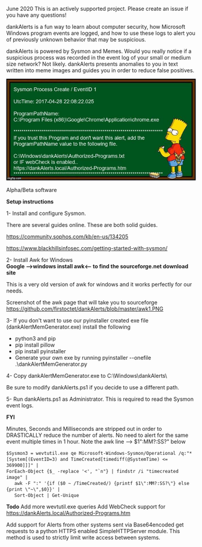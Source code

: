 June 2020
This is an actively supported project.  Please create an issue if you have any questions!

dankAlerts is a fun way to learn about computer security, how Microsoft Windows program events are logged, and how to use these logs to alert you of previously unknown behavior that may be suspicious.


dankAlerts is powered by Sysmon and Memes.  Would you really notice if a suspicious process was recorded in the event log of your small or medium size network? Not likely. dankAlerts presents anomalies to you in text written into meme images and guides you in order to reduce false positives.  

![dankAlert](dankAlerts.jpg)

Alpha/Beta software

**Setup instructions**

1- Install and configure Sysmon.

There are several guides online. These are both solid guides.

https://community.sophos.com/kb/en-us/134205

https://www.blackhillsinfosec.com/getting-started-with-sysmon/

2- Install Awk for Windows  
**Google -->windows install awk<-- to find the sourceforge.net download site**

This is a very old version of awk for windows and it works perfectly for our needs.

Screenshot of the awk page that will take you to sourceforge https://github.com/firstoctet/dankAlerts/blob/master/awk1.PNG

3- If you don't want to use our pyinstaller created exe file (dankAlertMemGenerator.exe) install the following
  - python3 and pip
  - pip install pillow
  - pip install pyinstaller
  - Generate your own exe by running pyinstaller --onefile .\dankAlertMemGenerator.py

4- Copy dankAlertMemGenerator.exe to C:\Windows\dankAlerts\

Be sure to modify dankAlerts.ps1 if you decide to use a different path.

5- Run dankAlerts.ps1 as Administrator.  This is required to read the Sysmon event logs.

**FYI**

Minutes, Seconds and Milliseconds are stripped out in order to DRASTICALLY reduce the number of alerts. No need to alert for the same event multiple times in 1 hour. Note the awk line --> $1\":MM?:SS?\" below

```
$Sysmon3 = wevtutil.exe qe Microsoft-Windows-Sysmon/Operational /q:"*[System[(EventID=3) and TimeCreated[timediff(@SystemTime) <= 369900]]]" | 
ForEach-Object {$_ -replace '<', "`n"} | findstr /i "timecreated image" | 
   awk -F ":" '{if ($0 ~ /TimeCreated/) {printf $1\":MM?:SS?\"} else {print \"~\",$0}}' | 
   Sort-Object | Get-Unique
```
**Todo**
Add more wevtutil.exe queries
Add WebCheck support for https://dankAlerts.local/Authorized-Programs.htm

Add support for Alerts from other systems sent via Base64encoded get requests to a python HTTPS enabled SimpleHTTPServer module. 
This method is used to strictly limit write access between systems.
